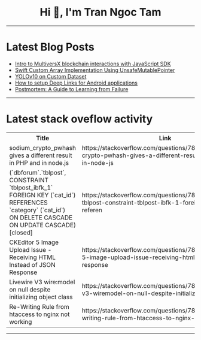<h1 align="center">Hi 👋, I'm Tran Ngoc Tam</h1>

---

# Latest Blog Posts 
<!-- BLOG-POST-LIST:START -->
- [Intro to MultiversX blockchain interactions with JavaScript SDK](https://dev.to/julian-io/intro-to-multiversx-blockchain-interactions-with-javascript-sdk-1hc0)
- [Swift Custom Array Implementation Using UnsafeMutablePointer](https://dev.to/binoy123/swift-custom-array-implementation-using-unsafemutablepointer-fl5)
- [YOLOv10 on Custom Dataset](https://dev.to/wydoinn/yolov10-on-custom-dataset-4dld)
- [How to setup Deep Links for Android applications](https://dev.to/rmmgc/how-to-setup-deep-links-for-android-applications-509e)
- [Postmortem: A Guide to Learning from Failure](https://dev.to/ferdi_code/postmortem-a-guide-to-learning-from-failure-1bbm)
<!-- BLOG-POST-LIST:END -->

---

# Latest stack oveflow activity
<table>
  <tr><th>Title</th><th>Link</th></tr>
  <!-- STACKOVERFLOW:START --><tr><td>sodium_crypto_pwhash gives a different result in PHP and in node.js</td><td>https://stackoverflow.com/questions/78598661/sodium-crypto-pwhash-gives-a-different-result-in-php-and-in-node-js</td></tr><tr><td>&lpar;`dbforum`.`tblpost`, CONSTRAINT `tblpost_ibfk_1` FOREIGN KEY &lpar;`cat_id`&rpar; REFERENCES `category` &lpar;`cat_id`&rpar; ON DELETE CASCADE ON UPDATE CASCADE&rpar; [closed]</td><td>https://stackoverflow.com/questions/78598599/dbforum-tblpost-constraint-tblpost-ibfk-1-foreign-key-cat-id-referen</td></tr><tr><td>CKEditor 5 Image Upload Issue - Receiving HTML Instead of JSON Response</td><td>https://stackoverflow.com/questions/78598514/ckeditor-5-image-upload-issue-receiving-html-instead-of-json-response</td></tr><tr><td>Livewire V3 wire:model on null despite initializing object class</td><td>https://stackoverflow.com/questions/78598461/livewire-v3-wiremodel-on-null-despite-initializing-object-class</td></tr><tr><td>Re-Writing Rule from htaccess to nginx not working</td><td>https://stackoverflow.com/questions/78598364/re-writing-rule-from-htaccess-to-nginx-not-working</td></tr><!-- STACKOVERFLOW:END -->
</table>

---


